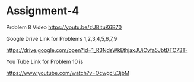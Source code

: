 # Assignment-4

Problem 8 Video 
https://youtu.be/zUBituK6B70

Google Drive Link for Problems 1,2,3,4,5,6,7,9

https://drive.google.com/open?id=1_R3NdsWkEthjaxJUiCvfa5JbtDTC73T-

You Tube Link for Problem 10 is

https://www.youtube.com/watch?v=OcwgclZ3jbM


